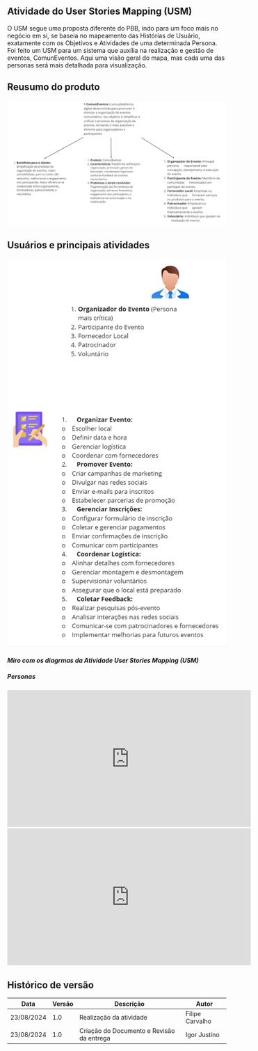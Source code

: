 ## Atividade do User Stories Mapping (USM)

O USM segue uma proposta diferente do PBB, indo para um foco mais no negócio em si, se baseia no mapeamento das Histórias de Usuário, exatamente com os Objetivos e Atividades de uma determinada Persona. Foi feito um USM para um sistema que auxilia na realização e gestão de eventos, ComunEventos. Aqui uma visão geral do mapa, mas cada uma das personas será mais detalhada para visualização.

## Reusumo do produto
![alt text](image-8.png)

## Usuários e principais atividades
![alt text](image-9.png)

#### *Miro com os diagrmas da Atividade User Stories Mapping (USM)*
##### *Personas*

<iframe width="560" height="315" src="https://miro.com/app/board/uXjVKRLeF9E=/" title="Miro" frameborder="0" allow="accelerometer; autoplay; clipboard-write; encrypted-media; gyroscope; picture-in-picture; web-share" referrerpolicy="strict-origin-when-cross-origin" allowfullscreen></iframe>


<iframe width="560" height="315" src="https://www.youtube.com/embed/2AOTCrYHL9c?si=P4RDAZcvmoEnTDzE" title="YouTube video player" frameborder="0" allow="accelerometer; autoplay; clipboard-write; encrypted-media; gyroscope; picture-in-picture; web-share" referrerpolicy="strict-origin-when-cross-origin" allowfullscreen></iframe>

## Histórico de versão

 Data       | Versão | Descrição                        | Autor          |
| ---------- | ------ | -------------------------------- | -------------- |
| 23/08/2024 | 1.0    | Realização da atividade  |Filipe Carvalho |
| 23/08/2024 | 1.0    | Criação do Documento e Revisão da entrega | Igor Justino |